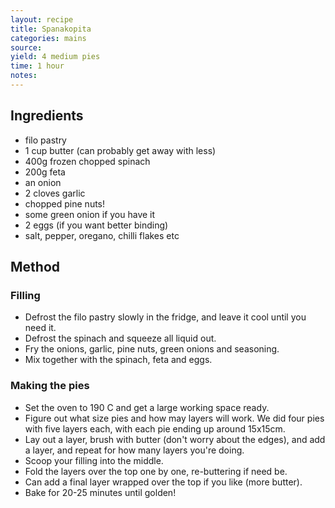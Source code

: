 ```yaml
---
layout: recipe
title: Spanakopita
categories: mains
source: 
yield: 4 medium pies
time: 1 hour
notes: 
---
```


## Ingredients
- filo pastry
- 1 cup butter (can probably get away with less)
- 400g frozen chopped spinach
- 200g feta
- an onion
- 2 cloves garlic
- chopped pine nuts!
- some green onion if you have it
- 2 eggs (if you want better binding)
- salt, pepper, oregano, chilli flakes etc

## Method

### Filling
- Defrost the filo pastry slowly in the fridge, and leave it cool until you need it.
- Defrost the spinach and squeeze all liquid out.
- Fry the onions, garlic, pine nuts, green onions and seasoning.
- Mix together with the spinach, feta and eggs.

### Making the pies
- Set the oven to 190 C and get a large working space ready.
- Figure out what size pies and how may layers will work. We did four pies with five layers each, with each pie ending up around 15x15cm.
- Lay out a layer, brush with butter (don't worry about the edges), and add a layer, and repeat for how many layers you're doing.
- Scoop your filling into the middle.
- Fold the layers over the top one by one, re-buttering if need be.
- Can add a final layer wrapped over the top if you like (more butter).
- Bake for 20-25 minutes until golden!
